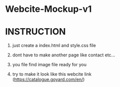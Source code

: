 

# Webcite-Mockup-v1

# INSTRUCTION

1. just create a index.html and style.css file 

2. dont have to make another page like contact etc...

3. you file find image file ready for you

4. try to make it look like this webcite link (https://catalogue.goyard.com/en/)
